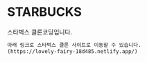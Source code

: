 # STARBUCKS

스타벅스 클론코딩입니다.  
```html  
아래 링크로 스타벅스 클론 사이트로 이동할 수 있습니다.
(https://lovely-fairy-18d485.netlify.app/)
```
